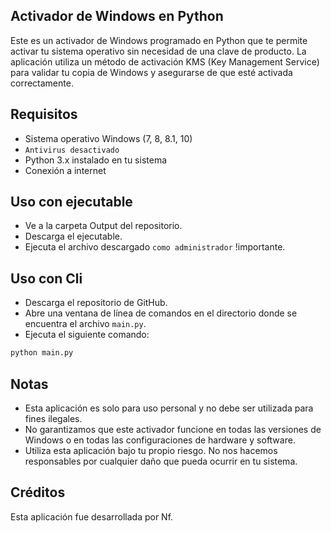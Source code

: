 ## Activador de Windows en Python

Este es un activador de Windows programado en Python que te permite activar tu sistema operativo sin necesidad de una clave de producto. La aplicación utiliza un método de activación KMS (Key Management Service) para validar tu copia de Windows y asegurarse de que esté activada correctamente.

## Requisitos
- Sistema operativo Windows (7, 8, 8.1, 10)
- `Antivirus desactivado`
- Python 3.x instalado en tu sistema
- Conexión a internet

## Uso con ejecutable
- Ve a la carpeta Output del repositorio.
- Descarga el ejecutable.
- Ejecuta el archivo descargado `como administrador` !importante.

## Uso con Cli
- Descarga el repositorio de GitHub.
- Abre una ventana de línea de comandos en el directorio donde se encuentra el archivo `main.py`.
- Ejecuta el siguiente comando:
```sh
python main.py
```
## Notas
- Esta aplicación es solo para uso personal y no debe ser utilizada para fines ilegales.
- No garantizamos que este activador funcione en todas las versiones de Windows o en todas las configuraciones de hardware y software.
- Utiliza esta aplicación bajo tu propio riesgo. No nos hacemos responsables por cualquier daño que pueda ocurrir en tu sistema.

## Créditos
Esta aplicación fue desarrollada por Nf.

